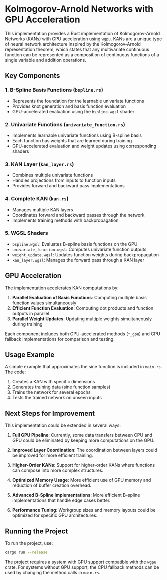 # Kolmogorov-Arnold Networks with GPU Acceleration

This implementation provides a Rust implementation of Kolmogorov-Arnold Networks (KANs) with GPU acceleration using `wgpu`. KANs are a unique type of neural network architecture inspired by the Kolmogorov-Arnold representation theorem, which states that any multivariate continuous function can be represented as a composition of continuous functions of a single variable and addition operations.

## Key Components

### 1. B-Spline Basis Functions (`bspline.rs`)
- Represents the foundation for the learnable univariate functions
- Provides knot generation and basis function evaluation
- GPU-accelerated evaluation using the `bspline.wgsl` shader

### 2. Univariate Functions (`univariate_function.rs`)
- Implements learnable univariate functions using B-spline basis
- Each function has weights that are learned during training
- GPU-accelerated evaluation and weight updates using corresponding shaders

### 3. KAN Layer (`kan_layer.rs`)
- Combines multiple univariate functions
- Handles projections from inputs to function inputs
- Provides forward and backward pass implementations

### 4. Complete KAN (`kan.rs`)
- Manages multiple KAN layers
- Coordinates forward and backward passes through the network
- Implements training methods with backpropagation

### 5. WGSL Shaders
- `bspline.wgsl`: Evaluates B-spline basis functions on the GPU
- `univariate_function.wgsl`: Computes univariate function outputs
- `weight_update.wgsl`: Updates function weights during backpropagation
- `kan_layer.wgsl`: Manages the forward pass through a KAN layer

## GPU Acceleration

The implementation accelerates KAN computations by:
1. **Parallel Evaluation of Basis Functions**: Computing multiple basis function values simultaneously
2. **Efficient Function Evaluation**: Computing dot products and function outputs in parallel
3. **Parallel Weight Updates**: Updating multiple weights simultaneously during training

Each component includes both GPU-accelerated methods (`*_gpu`) and CPU fallback implementations for comparison and testing.

## Usage Example

A simple example that approximates the sine function is included in `main.rs`. The code:
1. Creates a KAN with specific dimensions
2. Generates training data (sine function samples)
3. Trains the network for several epochs
4. Tests the trained network on unseen inputs

## Next Steps for Improvement

This implementation could be extended in several ways:

1. **Full GPU Pipeline**: Currently, some data transfers between CPU and GPU could be eliminated by keeping more computations on the GPU.

2. **Improved Layer Coordination**: The coordination between layers could be improved for more efficient training.

3. **Higher-Order KANs**: Support for higher-order KANs where functions can compose into more complex structures.

4. **Optimized Memory Usage**: More efficient use of GPU memory and reduction of buffer creation overhead.

5. **Advanced B-Spline Implementations**: More efficient B-spline implementations that handle edge cases better.

6. **Performance Tuning**: Workgroup sizes and memory layouts could be optimized for specific GPU architectures.

## Running the Project

To run the project, use:

```bash
cargo run --release
```

The project requires a system with GPU support compatible with the `wgpu` crate. For systems without GPU support, the CPU fallback methods can be used by changing the method calls in `main.rs`.